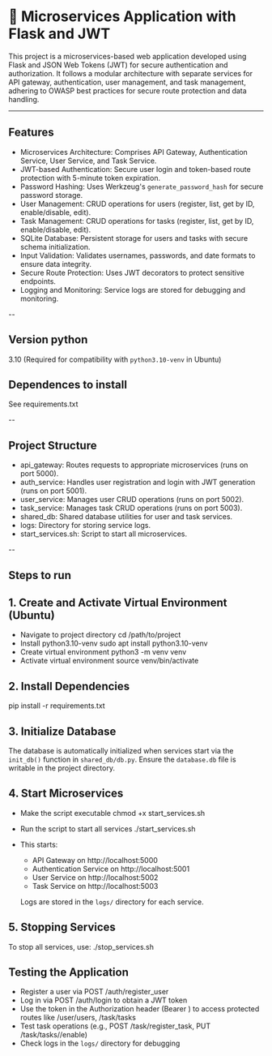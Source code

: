 # 🔐 Microservices Application with Flask and JWT

This project is a microservices-based web application developed using Flask and JSON Web Tokens (JWT) for secure authentication and authorization. It follows a modular architecture with separate services for API gateway, authentication, user management, and task management, adhering to OWASP best practices for secure route protection and data handling.

---

## Features

- Microservices Architecture: Comprises API Gateway, Authentication Service, User Service, and Task Service.
- JWT-based Authentication: Secure user login and token-based route protection with 5-minute token expiration.
- Password Hashing: Uses Werkzeug's `generate_password_hash` for secure password storage.
- User Management: CRUD operations for users (register, list, get by ID, enable/disable, edit).
- Task Management: CRUD operations for tasks (register, list, get by ID, enable/disable, edit).
- SQLite Database: Persistent storage for users and tasks with secure schema initialization.
- Input Validation: Validates usernames, passwords, and date formats to ensure data integrity.
- Secure Route Protection: Uses JWT decorators to protect sensitive endpoints.
- Logging and Monitoring: Service logs are stored for debugging and monitoring.

--

## Version python
3.10 (Required for compatibility with `python3.10-venv` in Ubuntu)

## Dependences to install
See requirements.txt

--

## Project Structure

- api_gateway: Routes requests to appropriate microservices (runs on port 5000).
- auth_service: Handles user registration and login with JWT generation (runs on port 5001).
- user_service: Manages user CRUD operations (runs on port 5002).
- task_service: Manages task CRUD operations (runs on port 5003).
- shared_db: Shared database utilities for user and task services.
- logs: Directory for storing service logs.
- start_services.sh: Script to start all microservices.

-- 

## Steps to run

## 1. Create and Activate Virtual Environment (Ubuntu)
- Navigate to project directory
cd /path/to/project
- Install python3.10-venv
sudo apt install python3.10-venv
- Create virtual environment
python3 -m venv venv
- Activate virtual environment
source venv/bin/activate

## 2. Install Dependencies
pip install -r requirements.txt

## 3. Initialize Database
The database is automatically initialized when services start via the `init_db()` function in `shared_db/db.py`. Ensure the `database.db` file is writable in the project directory.

## 4. Start Microservices
- Make the script executable
chmod +x start_services.sh
- Run the script to start all services
./start_services.sh
- This starts:
   - API Gateway on http://localhost:5000
   - Authentication Service on http://localhost:5001
   - User Service on http://localhost:5002
   - Task Service on http://localhost:5003

   Logs are stored in the `logs/` directory for each service.

## 5. Stopping Services
To stop all services, use:
./stop_services.sh

## Testing the Application

- Register a user via POST /auth/register_user
- Log in via POST /auth/login to obtain a JWT token
- Use the token in the Authorization header (Bearer <token>) to access protected routes like /user/users, /task/tasks
- Test task operations (e.g., POST /task/register_task, PUT /task/tasks/<id>/enable)
- Check logs in the `logs/` directory for debugging
